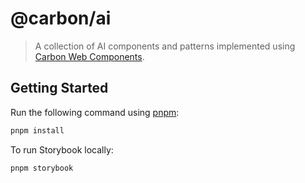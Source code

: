 # @carbon/ai

> A collection of AI components and patterns implemented using
> [Carbon Web Components](https://carbondesignsystem.com/developing/frameworks/web-components).

## Getting Started

Run the following command using [pnpm](https://pnpm.io/):

```bash
pnpm install
```

To run Storybook locally:

```bash
pnpm storybook
```
